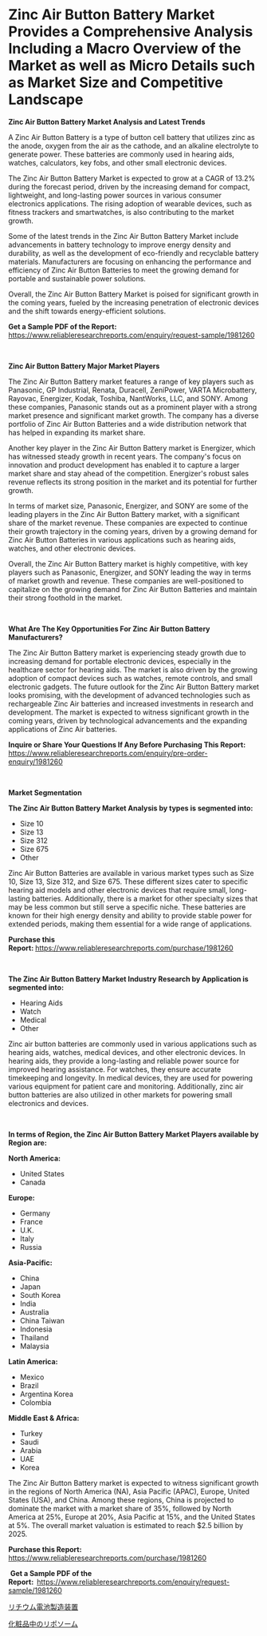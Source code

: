 <p><h1>Zinc Air Button Battery Market Provides a Comprehensive Analysis Including a Macro Overview of the Market as well as Micro Details such as Market Size and Competitive Landscape</h1></p><p><strong>Zinc Air Button Battery Market Analysis and Latest Trends</strong></p>
<p><p>A Zinc Air Button Battery is a type of button cell battery that utilizes zinc as the anode, oxygen from the air as the cathode, and an alkaline electrolyte to generate power. These batteries are commonly used in hearing aids, watches, calculators, key fobs, and other small electronic devices.</p><p>The Zinc Air Button Battery Market is expected to grow at a CAGR of 13.2% during the forecast period, driven by the increasing demand for compact, lightweight, and long-lasting power sources in various consumer electronics applications. The rising adoption of wearable devices, such as fitness trackers and smartwatches, is also contributing to the market growth.</p><p>Some of the latest trends in the Zinc Air Button Battery Market include advancements in battery technology to improve energy density and durability, as well as the development of eco-friendly and recyclable battery materials. Manufacturers are focusing on enhancing the performance and efficiency of Zinc Air Button Batteries to meet the growing demand for portable and sustainable power solutions.</p><p>Overall, the Zinc Air Button Battery Market is poised for significant growth in the coming years, fueled by the increasing penetration of electronic devices and the shift towards energy-efficient solutions.</p></p>
<p><strong>Get a Sample PDF of the Report:&nbsp;</strong> <a href="https://www.reliableresearchreports.com/enquiry/request-sample/1981260">https://www.reliableresearchreports.com/enquiry/request-sample/1981260</a></p>
<p>&nbsp;</p>
<p><strong>Zinc Air Button Battery Major Market Players</strong></p>
<p><p>The Zinc Air Button Battery market features a range of key players such as Panasonic, GP Industrial, Renata, Duracell, ZeniPower, VARTA Microbattery, Rayovac, Energizer, Kodak, Toshiba, NantWorks, LLC, and SONY. Among these companies, Panasonic stands out as a prominent player with a strong market presence and significant market growth. The company has a diverse portfolio of Zinc Air Button Batteries and a wide distribution network that has helped in expanding its market share.</p><p>Another key player in the Zinc Air Button Battery market is Energizer, which has witnessed steady growth in recent years. The company's focus on innovation and product development has enabled it to capture a larger market share and stay ahead of the competition. Energizer's robust sales revenue reflects its strong position in the market and its potential for further growth.</p><p>In terms of market size, Panasonic, Energizer, and SONY are some of the leading players in the Zinc Air Button Battery market, with a significant share of the market revenue. These companies are expected to continue their growth trajectory in the coming years, driven by a growing demand for Zinc Air Button Batteries in various applications such as hearing aids, watches, and other electronic devices.</p><p>Overall, the Zinc Air Button Battery market is highly competitive, with key players such as Panasonic, Energizer, and SONY leading the way in terms of market growth and revenue. These companies are well-positioned to capitalize on the growing demand for Zinc Air Button Batteries and maintain their strong foothold in the market.</p></p>
<p>&nbsp;</p>
<p><strong>What Are The Key Opportunities For Zinc Air Button Battery Manufacturers?</strong></p>
<p><p>The Zinc Air Button Battery market is experiencing steady growth due to increasing demand for portable electronic devices, especially in the healthcare sector for hearing aids. The market is also driven by the growing adoption of compact devices such as watches, remote controls, and small electronic gadgets. The future outlook for the Zinc Air Button Battery market looks promising, with the development of advanced technologies such as rechargeable Zinc Air batteries and increased investments in research and development. The market is expected to witness significant growth in the coming years, driven by technological advancements and the expanding applications of Zinc Air batteries.</p></p>
<p><strong>Inquire or Share Your Questions If Any Before Purchasing This Report:</strong> <a href="https://www.reliableresearchreports.com/enquiry/pre-order-enquiry/1981260">https://www.reliableresearchreports.com/enquiry/pre-order-enquiry/1981260</a></p>
<p>&nbsp;</p>
<p><strong>Market Segmentation</strong></p>
<p><strong>The Zinc Air Button Battery Market Analysis by types is segmented into:</strong></p>
<p><ul><li>Size 10</li><li>Size 13</li><li>Size 312</li><li>Size 675</li><li>Other</li></ul></p>
<p><p>Zinc Air Button Batteries are available in various market types such as Size 10, Size 13, Size 312, and Size 675. These different sizes cater to specific hearing aid models and other electronic devices that require small, long-lasting batteries. Additionally, there is a market for other specialty sizes that may be less common but still serve a specific niche. These batteries are known for their high energy density and ability to provide stable power for extended periods, making them essential for a wide range of applications.</p></p>
<p><strong>Purchase this Report:&nbsp;</strong><a href="https://www.reliableresearchreports.com/purchase/1981260">https://www.reliableresearchreports.com/purchase/1981260</a></p>
<p>&nbsp;</p>
<p><strong>The Zinc Air Button Battery Market Industry Research by Application is segmented into:</strong></p>
<p><ul><li>Hearing Aids</li><li>Watch</li><li>Medical</li><li>Other</li></ul></p>
<p><p>Zinc air button batteries are commonly used in various applications such as hearing aids, watches, medical devices, and other electronic devices. In hearing aids, they provide a long-lasting and reliable power source for improved hearing assistance. For watches, they ensure accurate timekeeping and longevity. In medical devices, they are used for powering various equipment for patient care and monitoring. Additionally, zinc air button batteries are also utilized in other markets for powering small electronics and devices.</p></p>
<p>&nbsp;</p>
<p><strong>In terms of Region, the Zinc Air Button Battery Market Players available by Region are:</strong></p>
<p>
    <p> <strong> North America: </strong>
        <ul>
            <li>United States</li>
            <li>Canada</li>
        </ul>
        </p> 
    <p> <strong> Europe: </strong>
        <ul>
            <li>Germany</li>
            <li>France</li>
            <li>U.K.</li>
            <li>Italy</li>
            <li>Russia</li>
        </ul>
        </p> 
    <p> <strong> Asia-Pacific: </strong>
        <ul>
            <li>China</li>
            <li>Japan</li>
            <li>South Korea</li>
            <li>India</li>
            <li>Australia</li>
            <li>China Taiwan</li>
            <li>Indonesia</li>
            <li>Thailand</li>
            <li>Malaysia</li>
        </ul>
        </p> 
    <p> <strong> Latin America: </strong>
        <ul>
            <li>Mexico</li>
            <li>Brazil</li>
            <li>Argentina Korea</li>
            <li>Colombia</li>
        </ul>
        </p> 
    <p> <strong> Middle East & Africa: </strong>
        <ul>
            <li>Turkey</li>
            <li>Saudi</li>
            <li>Arabia</li>
            <li>UAE</li>
            <li>Korea</li>
        </ul>
    </p>
    </p>
<p><p>The Zinc Air Button Battery market is expected to witness significant growth in the regions of North America (NA), Asia Pacific (APAC), Europe, United States (USA), and China. Among these regions, China is projected to dominate the market with a market share of 35%, followed by North America at 25%, Europe at 20%, Asia Pacific at 15%, and the United States at 5%. The overall market valuation is estimated to reach $2.5 billion by 2025.</p></p>
<p><strong>Purchase this Report: </strong><a href="https://www.reliableresearchreports.com/purchase/1981260">https://www.reliableresearchreports.com/purchase/1981260</a></p>
<p>&nbsp;<strong>Get a Sample PDF of the Report:&nbsp;&nbsp;</strong><a href="https://www.reliableresearchreports.com/enquiry/request-sample/1981260">https://www.reliableresearchreports.com/enquiry/request-sample/1981260</a></p>
<p><strong></strong></p>
<p><p><a href="https://github.com/marbadji/Market-Research-Report-List-1/blob/main/945569017136.md">リチウム電池製造装置</a></p><p><a href="https://github.com/KaydenJohns1964/Market-Research-Report-List-1/blob/main/261614417137.md">化粧品中のリポソーム</a></p></p>